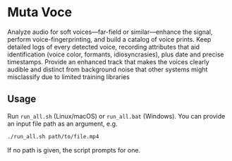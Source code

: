 # Muta Voce
Analyze audio for soft voices—far-field or similar—enhance the signal, perform voice-fingerprinting, and build a catalog of voice prints. Keep detailed logs of every detected voice, recording attributes that aid identification (voice color, formants, idiosyncrasies), plus date and precise timestamps. Provide an enhanced track that makes the voices clearly audible and distinct from background noise that other systems might misclassify due to limited training libraries

## Usage

Run `run_all.sh` (Linux/macOS) or `run_all.bat` (Windows). You can provide an input
file path as an argument, e.g.

```sh
./run_all.sh path/to/file.mp4
```

If no path is given, the script prompts for one.
